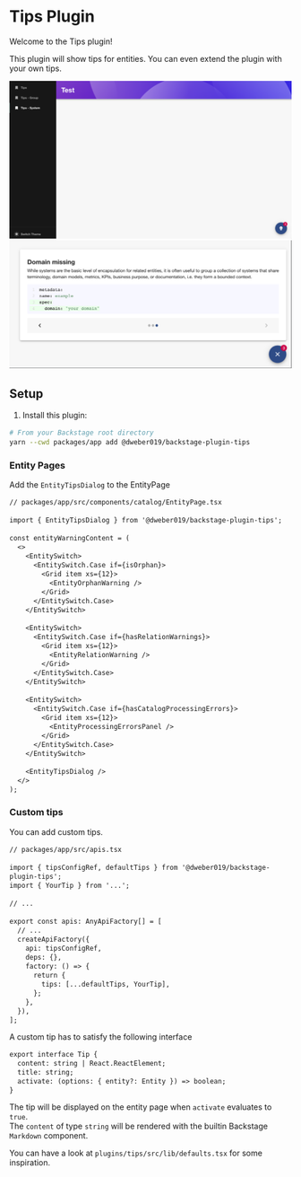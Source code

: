 # Tips Plugin

Welcome to the Tips plugin!

This plugin will show tips for entities. You can even extend the plugin with your own tips.

![Closed state](https://raw.githubusercontent.com/dweber019/backstage-plugin-tips/main/plugins/tips/docs/closed-state.png)
![Open state](https://raw.githubusercontent.com/dweber019/backstage-plugin-tips/main/plugins/tips/docs/open-state.png)

## Setup

1. Install this plugin:

```bash
# From your Backstage root directory
yarn --cwd packages/app add @dweber019/backstage-plugin-tips
```

### Entity Pages

Add the `EntityTipsDialog` to the EntityPage

```tsx
// packages/app/src/components/catalog/EntityPage.tsx

import { EntityTipsDialog } from '@dweber019/backstage-plugin-tips';

const entityWarningContent = (
  <>
    <EntitySwitch>
      <EntitySwitch.Case if={isOrphan}>
        <Grid item xs={12}>
          <EntityOrphanWarning />
        </Grid>
      </EntitySwitch.Case>
    </EntitySwitch>

    <EntitySwitch>
      <EntitySwitch.Case if={hasRelationWarnings}>
        <Grid item xs={12}>
          <EntityRelationWarning />
        </Grid>
      </EntitySwitch.Case>
    </EntitySwitch>

    <EntitySwitch>
      <EntitySwitch.Case if={hasCatalogProcessingErrors}>
        <Grid item xs={12}>
          <EntityProcessingErrorsPanel />
        </Grid>
      </EntitySwitch.Case>
    </EntitySwitch>

    <EntityTipsDialog />
  </>
);
```

### Custom tips

You can add custom tips.

```tsx
// packages/app/src/apis.tsx

import { tipsConfigRef, defaultTips } from '@dweber019/backstage-plugin-tips';
import { YourTip } from '...';

// ...

export const apis: AnyApiFactory[] = [
  // ...
  createApiFactory({
    api: tipsConfigRef,
    deps: {},
    factory: () => {
      return {
        tips: [...defaultTips, YourTip],
      };
    },
  }),
];
```

A custom tip has to satisfy the following interface

```tsx
export interface Tip {
  content: string | React.ReactElement;
  title: string;
  activate: (options: { entity?: Entity }) => boolean;
}
```

The tip will be displayed on the entity page when `activate` evaluates to `true`.  
The `content` of type `string` will be rendered with the builtin Backstage `Markdown` component.

You can have a look at `plugins/tips/src/lib/defaults.tsx` for some inspiration.
